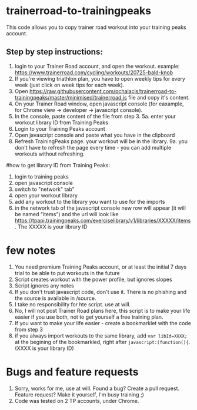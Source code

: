 # trainerroad-to-trainingpeaks
This code allows you to copy trainer road workout into your training peaks account.

## Step by step instructions:
1. login to your Trainer Road account, and open the workout. example: https://www.trainerroad.com/cycling/workouts/20725-bald-knob
2. If you're viewing triathlon plan, you have to open weekly tips for every week (just click on week tips for each week).
3. Open https://raw.githubusercontent.com/pchalacis/trainerroad-to-trainingpeaks/master/minimised/trainerroad.js file and copy it's content. 
4. On your Trainer Road window, open javascript console (for eaxample, for Chrome view -> developer -> javascript console).
5. In the console, paste content of the file from step 3.
5a. enter your workout library ID from Training Peaks
7. Login to your Training Peaks account
8. Open javascript console and paste what you have in the clipboard
9. Refresh TrainingPeaks page. your workout will be in the library. 
9a. you don't have to refresh the page every time - you can add multiple workouts without refreshing.


#how to get library ID from Training Peaks:
1. login to training peaks
2. open javascript console
3. switch to "network" tab"
4. open your workout library
5. add any workout to the library you want to use for the imports
6. in the network tab of the javascript console new row will appear (it will be named "items") and the url will look like https://tpapi.trainingpeaks.com/exerciselibrary/v1/libraries/XXXXX/items. The XXXXX is your library ID





# few notes
1. You need premium Training Peaks account, or at least the initial 7 days trial to be able to put workouts in the future
2. Script creates workout with the power profile, but ignores slopes
3. Script ignores any notes
6. If you don't trust javascript code, don't use it. There is no phishing and the source is available in /source. 
7. I take no responsibility for hte script. use at will.
8. No, I will not post Trainer Road plans here, this script is to make your life easier if you use both, not to get yourself a free training plan.
9. If you want to make your life easier - create a bookmarklet with the code from step 3
10. if you always import workouts to the same library, add `var libId=XXXX; ` at the begining of the bookmarkled, right after `javascript:(function(){`. (XXXX is your library ID)

# Bugs and feature requests
1. Sorry, works for me, use at will. Found a bug? Create a pull request. Feature request? Make it yourself, I'm busy training ;)
2. Code was tested on 2 TP accounts, under Chrome.
